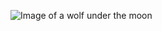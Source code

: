 ![Image of a wolf under the moon](https://c7.uihere.com/files/810/353/316/moon-astronomy-outer-space-sky.jpg)
